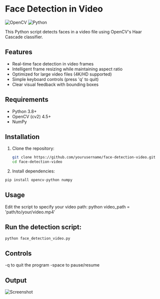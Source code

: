 
# Face Detection in Video

![OpenCV](https://img.shields.io/badge/OpenCV-5.3.0-green) ![Python](https://img.shields.io/badge/Python-3.8+-blue)

This Python script detects faces in a video file using OpenCV's Haar Cascade classifier.

## Features

- Real-time face detection in video frames
- Intelligent frame resizing while maintaining aspect ratio
- Optimized for large video files (4K/HD supported)
- Simple keyboard controls (press 'q' to quit)
- Clear visual feedback with bounding boxes

## Requirements

- Python 3.8+
- OpenCV (cv2) 4.5+
- NumPy

## Installation

1. Clone the repository:
   ```bash
   git clone https://github.com/yourusername/face-detection-video.git
   cd face-detection-video
2. Install dependencies:
 ```bash
pip install opencv-python numpy
```
## Usage

Edit the script to specify your video path:
python
video_path = 'path/to/your/video.mp4' 

## Run the detection script:
```bash
python face_detection_video.py
```
## Controls  

-q to quit the program
-space to pause/resume

## Output

![Screenshot](https://i.ibb.co/chyXNPh6/)
